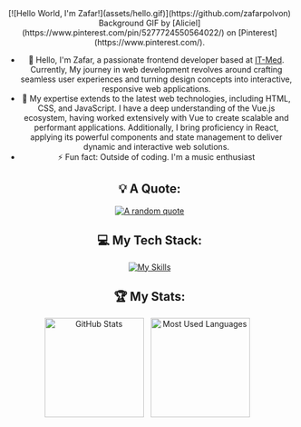<div align="center">
[![Hello World, I'm Zafar!](assets/hello.gif)](https://github.com/zafarpolvon)
Background GIF by [Aliciel](https://www.pinterest.com/pin/5277724550564022/) on [Pinterest](https://www.pinterest.com/).


- 👋 Hello, I'm Zafar, a passionate frontend developer based at [IT-Med](https://www.linkedin.com/company/itmed-uz/mycompany/). Currently, My journey in web development revolves around crafting seamless user experiences and turning design concepts into interactive, responsive web applications.
- 🚀 My expertise extends to the latest web technologies, including HTML, CSS, and JavaScript. I have a deep understanding of the Vue.js ecosystem, having worked extensively with Vue to create scalable and performant applications. Additionally, I bring proficiency in React, applying its powerful components and state management to deliver dynamic and interactive web solutions.
- ⚡ Fun fact: Outside of coding. I'm a music enthusiast

<div align="center">

## 💡 A Quote:

[![A random quote](https://quotes-github-readme.vercel.app/api?type=horizontal&theme=dark)](https://github.com/piyushsuthar/github-readme-quotes)

## 💻 My Tech Stack:

[![My Skills](https://skillicons.dev/icons?i=js,html,css,react,vue,nuxtjs)](https://skillicons.dev)

## 🏆 My Stats:

<p>
    <img height=175 alt="GitHub Stats" src="https://github-readme-stats.vercel.app/api?username=zafarpolvon&show_icons=true&count_private=true&theme=dark" />&nbsp;&nbsp;
    <img height=175 alt="Most Used Languages" src="https://github-readme-stats.vercel.app/api/top-langs/?username=zafarpolvon&layout=compact&theme=dark" />&nbsp;&nbsp;
</p>



</div>

